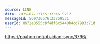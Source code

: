 ```yaml
---
source: LINE
date: 2025-07-13T15:32:46.521Z
messageId: 569736576133759531
userId: Ub72e0555cbf4df6c5440b4dc7993c71d
---
```


https://pouhon.net/obsidian-sync/6796/